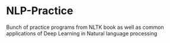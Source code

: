 # NLP-Practice
Bunch of practice programs from NLTK book as well as common applications of Deep Learning in Natural language processing
